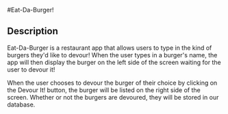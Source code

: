 #Eat-Da-Burger!

## Description

Eat-Da-Burger is a restaurant app that allows users to type in the kind of burgers they'd like to devour! When the user types in a burger's name, the app will then display the burger on the left side of the screen waiting for the user to devour it!

When the user chooses to devour the burger of their choice by clicking on the Devour It! button, the burger will be listed on the right side of the screen. Whether or not the burgers are devoured, they will be stored in our database.
